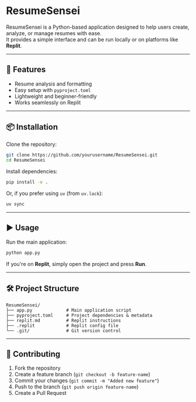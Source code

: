 # ResumeSensei

ResumeSensei is a Python-based application designed to help users create, analyze, or manage resumes with ease.  
It provides a simple interface and can be run locally or on platforms like **Replit**.

---

## 🚀 Features
- Resume analysis and formatting
- Easy setup with `pyproject.toml`
- Lightweight and beginner-friendly
- Works seamlessly on Replit

---

## 📦 Installation

Clone the repository:

```bash
git clone https://github.com/yourusername/ResumeSensei.git
cd ResumeSensei
```

Install dependencies:

```bash
pip install -e .
```

Or, if you prefer using `uv` (from `uv.lock`):

```bash
uv sync
```

---

## ▶️ Usage

Run the main application:

```bash
python app.py
```

If you're on **Replit**, simply open the project and press **Run**.

---

## 🛠️ Project Structure

```
ResumeSensei/
├── app.py             # Main application script
├── pyproject.toml     # Project dependencies & metadata
├── replit.md          # Replit instructions
├── .replit            # Replit config file
└── .git/              # Git version control
```

---

## 🤝 Contributing

1. Fork the repository
2. Create a feature branch (`git checkout -b feature-name`)
3. Commit your changes (`git commit -m "Added new feature"`)
4. Push to the branch (`git push origin feature-name`)
5. Create a Pull Request

